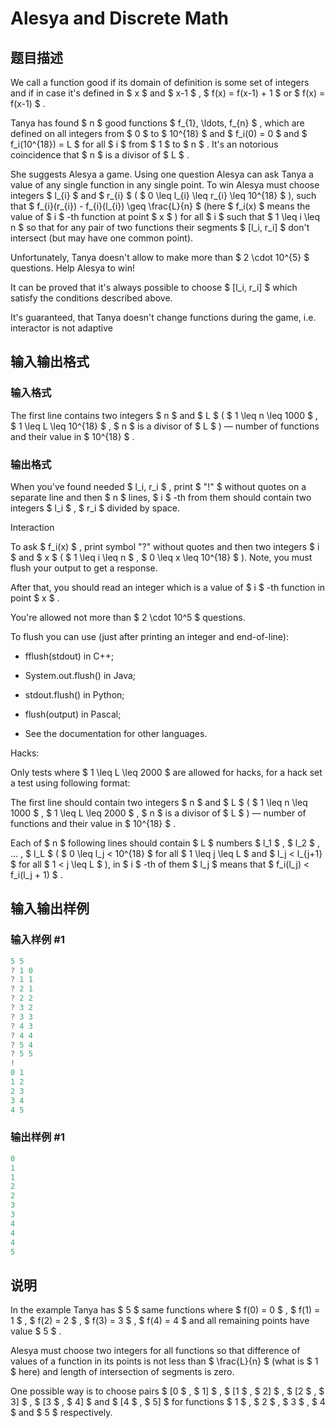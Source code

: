 # Alesya and Discrete Math

## 题目描述

We call a function good if its domain of definition is some set of integers and if in case it's defined in $ x $ and $ x-1 $ , $ f(x) = f(x-1) + 1 $ or $ f(x) = f(x-1) $ .

Tanya has found $ n $ good functions $ f_{1}, \ldots, f_{n} $ , which are defined on all integers from $ 0 $ to $ 10^{18} $ and $ f_i(0) = 0 $ and $ f_i(10^{18}) = L $ for all $ i $ from $ 1 $ to $ n $ . It's an notorious coincidence that $ n $ is a divisor of $ L $ .

She suggests Alesya a game. Using one question Alesya can ask Tanya a value of any single function in any single point. To win Alesya must choose integers $ l_{i} $ and $ r_{i} $ ( $ 0 \leq l_{i} \leq r_{i} \leq 10^{18} $ ), such that $ f_{i}(r_{i}) - f_{i}(l_{i}) \geq \frac{L}{n} $ (here $ f_i(x) $ means the value of $ i $ -th function at point $ x $ ) for all $ i $ such that $ 1 \leq i \leq n $ so that for any pair of two functions their segments $ [l_i, r_i] $ don't intersect (but may have one common point).

Unfortunately, Tanya doesn't allow to make more than $ 2 \cdot 10^{5} $ questions. Help Alesya to win!

It can be proved that it's always possible to choose $ [l_i, r_i] $ which satisfy the conditions described above.

It's guaranteed, that Tanya doesn't change functions during the game, i.e. interactor is not adaptive

## 输入输出格式

### 输入格式

The first line contains two integers $ n $ and $ L $ ( $ 1 \leq n \leq 1000 $ , $ 1 \leq L \leq 10^{18} $ , $ n $ is a divisor of $ L $ ) — number of functions and their value in $ 10^{18} $ .

### 输出格式

When you've found needed $ l_i, r_i $ , print $ "!" $ without quotes on a separate line and then $ n $ lines, $ i $ -th from them should contain two integers $ l_i $ , $ r_i $ divided by space.

Interaction

To ask $ f_i(x) $ , print symbol "?" without quotes and then two integers $ i $ and $ x $ ( $ 1 \leq i \leq n $ , $ 0 \leq x \leq 10^{18} $ ). Note, you must flush your output to get a response.

After that, you should read an integer which is a value of $ i $ -th function in point $ x $ .

You're allowed not more than $ 2 \cdot 10^5 $ questions.

To flush you can use (just after printing an integer and end-of-line):

- fflush(stdout) in C++;

- System.out.flush() in Java;

- stdout.flush() in Python;

- flush(output) in Pascal;

- See the documentation for other languages.

Hacks:

Only tests where $ 1 \leq L \leq 2000 $ are allowed for hacks, for a hack set a test using following format:

The first line should contain two integers $ n $ and $ L $ ( $ 1 \leq n \leq 1000 $ , $ 1 \leq L \leq 2000 $ , $ n $ is a divisor of $ L $ ) — number of functions and their value in $ 10^{18} $ .

Each of $ n $ following lines should contain $ L $ numbers $ l_1 $ , $ l_2 $ , ... , $ l_L $ ( $ 0 \leq l_j < 10^{18} $ for all $ 1 \leq j \leq L $ and $ l_j < l_{j+1} $ for all $ 1 < j \leq L $ ), in $ i $ -th of them $ l_j $ means that $ f_i(l_j) < f_i(l_j + 1) $ .

## 输入输出样例

### 输入样例 #1

```cpp
5 5
? 1 0
? 1 1
? 2 1
? 2 2
? 3 2
? 3 3
? 4 3
? 4 4
? 5 4
? 5 5
!
0 1
1 2
2 3
3 4
4 5

```
### 输出样例 #1

```cpp
0
1
1
2
2
3
3
4
4
4
5

```
## 说明

In the example Tanya has $ 5 $ same functions where $ f(0) = 0 $ , $ f(1) = 1 $ , $ f(2) = 2 $ , $ f(3) = 3 $ , $ f(4) = 4 $ and all remaining points have value $ 5 $ .

Alesya must choose two integers for all functions so that difference of values of a function in its points is not less than $ \frac{L}{n} $ (what is $ 1 $ here) and length of intersection of segments is zero.

One possible way is to choose pairs $ [0 $ , $ 1] $ , $ [1 $ , $ 2] $ , $ [2 $ , $ 3] $ , $ [3 $ , $ 4] $ and $ [4 $ , $ 5] $ for functions $ 1 $ , $ 2 $ , $ 3 $ , $ 4 $ and $ 5 $ respectively.

